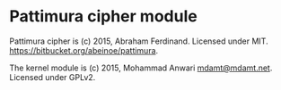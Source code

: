 # Pattimura cipher module

Pattimura cipher is (c) 2015, Abraham Ferdinand. Licensed under MIT.
https://bitbucket.org/abeinoe/pattimura.

The kernel module is (c) 2015, Mohammad Anwari <mdamt@mdamt.net>. Licensed under GPLv2.
